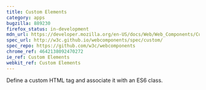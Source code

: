 ```yaml
---
title: Custom Elements
category: apps
bugzilla: 889230
firefox_status: in-development
mdn_url: https://developer.mozilla.org/en-US/docs/Web/Web_Components/Custom_Elements
spec_url: http://w3c.github.io/webcomponents/spec/custom/
spec_repo: https://github.com/w3c/webcomponents
chrome_ref: 4642138092470272
ie_ref: Custom Elements
webkit_ref: Custom Elements
---
```


Define a custom HTML tag and associate it with an ES6 class.
